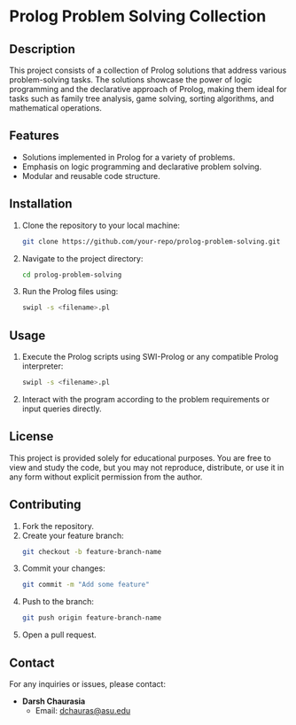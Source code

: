 # Prolog Problem Solving Collection

## Description

This project consists of a collection of Prolog solutions that address various problem-solving tasks. The solutions showcase the power of logic programming and the declarative approach of Prolog, making them ideal for tasks such as family tree analysis, game solving, sorting algorithms, and mathematical operations.

## Features

- Solutions implemented in Prolog for a variety of problems.
- Emphasis on logic programming and declarative problem solving.
- Modular and reusable code structure.

## Installation

1. Clone the repository to your local machine:
    ```bash
    git clone https://github.com/your-repo/prolog-problem-solving.git
    ```

2. Navigate to the project directory:
    ```bash
    cd prolog-problem-solving
    ```

3. Run the Prolog files using:
    ```bash
    swipl -s <filename>.pl
    ```

## Usage

1. Execute the Prolog scripts using SWI-Prolog or any compatible Prolog interpreter:
    ```bash
    swipl -s <filename>.pl
    ```

2. Interact with the program according to the problem requirements or input queries directly.

## License

This project is provided solely for educational purposes. You are free to view and study the code, but you may not reproduce, distribute, or use it in any form without explicit permission from the author.

## Contributing

1. Fork the repository.
2. Create your feature branch:
    ```bash
    git checkout -b feature-branch-name
    ```
3. Commit your changes:
    ```bash
    git commit -m "Add some feature"
    ```
4. Push to the branch:
    ```bash
    git push origin feature-branch-name
    ```
5. Open a pull request.

## Contact

For any inquiries or issues, please contact:

- **Darsh Chaurasia**
  - Email: dchauras@asu.edu
